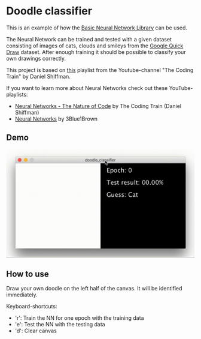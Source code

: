 # Doodle classifier
This is an example of how the [Basic Neural Network Library](https://github.com/kim-marcel/basic_neural_network) can be used.

The Neural Network can be trained and tested with a given dataset consisting of images of cats, clouds and smileys from the [Google Quick Draw](https://quickdraw.withgoogle.com) dataset. After enough training it should be possible to classify your own drawings correctly.

This project is based on [this](https://www.youtube.com/watch?v=pqY_Tn2SIVA&list=PLRqwX-V7Uu6Zs14zKVuTuit6jApJgoYZQ) playlist from the Youtube-channel "The Coding Train" by Daniel Shiffman.

If you want to learn more about Neural Networks check out these YouTube-playlists:
- [Neural Networks - The Nature of Code](https://www.youtube.com/watch?v=XJ7HLz9VYz0&list=PLRqwX-V7Uu6aCibgK1PTWWu9by6XFdCfh) by The Coding Train (Daniel Shiffman)
- [Neural Networks](https://www.youtube.com/watch?v=aircAruvnKk&list=PLZHQObOWTQDNU6R1_67000Dx_ZCJB-3pi) by 3Blue1Brown

## Demo
![Alt Text](images/demo.gif "Demo of the Doodle classifier")

## How to use
Draw your own doodle on the left half of the canvas. It will be identified immediately.

Keyboard-shortcuts:
- 'r': Train the NN for one epoch with the training data
- 'e': Test the NN with the testing data
- 'd': Clear canvas
